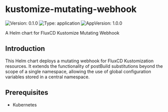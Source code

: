 # kustomize-mutating-webhook

![Version: 0.1.0](https://img.shields.io/badge/Version-0.1.0-informational?style=flat-square) ![Type: application](https://img.shields.io/badge/Type-application-informational?style=flat-square) ![AppVersion: 1.0.0](https://img.shields.io/badge/AppVersion-1.0.0-informational?style=flat-square)

A Helm chart for FluxCD Kustomize Mutating Webhook

## Introduction

This Helm chart deploys a mutating webhook for FluxCD Kustomization resources. It extends the functionality of postBuild substitutions beyond the scope of a single namespace, allowing the use of global configuration variables stored in a central namespace.

## Prerequisites

- Kubernetes 